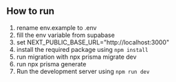 ## How to run

1. rename env.example to .env
2. fill the env variable from supabase
3. set NEXT_PUBLIC_BASE_URL="http://localhost:3000"
4. install the required package using `npm install`
5. run migration with npx prisma migrate dev
6. run npx prisma generate
7. Run the development server using `npm run dev`
